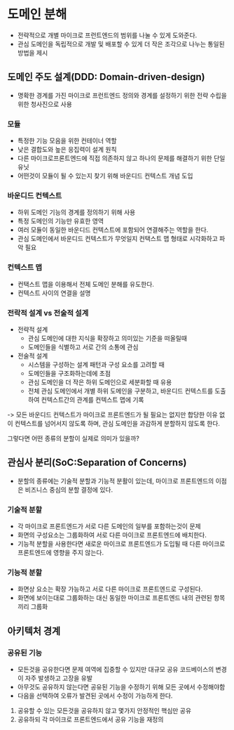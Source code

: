 # 도메인 분해

- 전략적으로 개별 마이크로 프런트엔드의 범위를 나눌 수 있게 도와준다.
- 관심 도메인을 독립적으로 개발 및 배포할 수 있게 더 작은 조각으로 나누는 통일된 방법을 제시

## 도메인 주도 설계(DDD: Domain-driven-design)

- 명확한 경계를 가진 마이크로 프런트엔드 정의와 경계를 설정하기 위한 전략 수립을 위한 청사진으로 사용

### 모듈

- 특정한 기능 모음을 위한 컨테이너 역할
- 낮은 결합도와 높은 응집력이 설계 원칙
- 다른 마이크로프론트엔드에 직접 의존하지 않고 하나의 문제를 해결하기 위한 단일 유닛
- 어떤것이 모듈이 될 수 있는지 찾기 위해 바운디드 컨텍스트 개념 도입

### 바운디드 컨텍스트

- 하위 도메인 기능의 경계를 정의하기 위해 사용
- 특정 도메인의 기능만 유효한 영역
- 여러 모듈이 동일한 바운디드 컨텍스트에 포함되어 연결해주는 역할을 한다.
- 관심 도메인에서 바운디드 컨텍스트가 무엇일지 컨택스트 맵 형태로 시각화하고 파악 필요

### 컨텍스트 맵

- 컨택스트 맵을 이용해서 전체 도메인 분해를 유도한다.
- 컨텍스트 사이의 연결을 설명

### 전락적 설계 vs 전술적 설계

- 전략적 설계
  - 관심 도메인에 대한 지식을 확장하고 의미있는 기준을 떠올릴때
  - 도메인들을 식별하고 서로 간의 소통에 관심
- 전술적 설계
  - 시스템을 구성하는 설계 패턴과 구성 요소를 고려할 때
  - 도메인들을 구조화하는데에 초점
  - 관심 도메인을 더 작은 하위 도메인으로 세분화할 때 유용
  - 전체 관심 도메인에서 개별 하위 도메인을 구분하고, 바운디드 컨텍스트를 도출하여 컨텍스트간의 관계를 컨텍스트 맵에 기록

-> 모든 바운디드 컨텍스트가 마이크로 프론트엔드가 될 필요는 없지만 합당한 이유 없이 컨텍스트를 넘어서지 않도록 하며, 관심 도메인을 과감하게 분할하지 않도록 한다.

그렇다면 어떤 종류의 분할이 실제로 의미가 있을까?

## 관심사 분리(SoC:Separation of Concerns)

- 분할의 종류에는 기술적 분할과 기능적 분활이 있는데, 마이크로 프론트엔드의 이점은 비즈니스 중심의 분할 결정에 있다.

### 기술적 분할

- 각 마이크로 프론트엔드가 서로 다른 도메인의 일부를 포함하는것이 문제
- 화면의 구성요소는 그룹화하여 서로 다른 마이크로 프론트엔드에 배치한다.
- 기능적 분할을 사용한다면 새로운 마이크로 프론트엔드가 도입될 때 다른 마이크로프론트엔드에 영향을 주지 않는다.

### 기능적 분할

- 화면상 요소는 확장 가능하고 서로 다른 마이크로 프론트엔드로 구성된다.
- 화면에 보이는대로 그룹화하는 대신 동일한 마이크로 프론트엔드 내의 관련된 항목끼리 그룹화

## 아키텍처 경계

### 공유된 기능

- 모든것을 공유한다면 문제 여역에 집중할 수 있지만 대규모 공유 코드베이스의 변경이 자주 발생하고 고장을 유발
- 아무것도 공유하지 않는다면 공유된 기능을 수정하기 위해 모든 곳에서 수정해야함
- 다음을 선택하여 오류가 발견된 곳에서 수정이 가능하게 한다.

1. 공유할 수 있는 모든것을 공유하지 않고 몇가지 안정적인 핵심만 공유
2. 공유하되 각 마이크로 프론트엔드에서 공유 기능을 재정의
